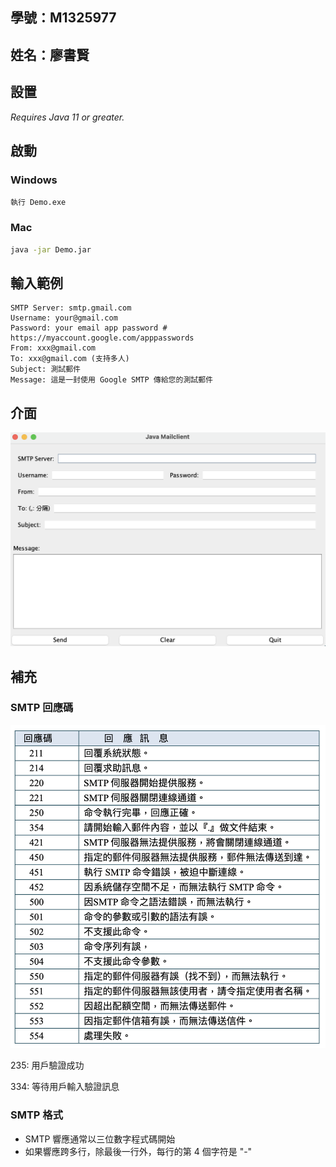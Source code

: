 ## 學號：M1325977

## 姓名：廖書賢

## 設置

_Requires Java 11 or greater._

## 啟動

### Windows

```
執行 Demo.exe
```

### Mac

```bash
java -jar Demo.jar
```

## 輸入範例

```
SMTP Server: smtp.gmail.com
Username: your@gmail.com
Password: your email app password # https://myaccount.google.com/apppasswords
From: xxx@gmail.com
To: xxx@gmail.com (支持多人)
Subject: 測試郵件
Message: 這是一封使用 Google SMTP 傳給您的測試郵件
```

## 介面

![smtp code](./img/Interface.png)

## 補充

### SMTP 回應碼

![smtp code](./img/smtp_code.png)

235: 用戶驗證成功

334: 等待用戶輸入驗證訊息

### SMTP 格式

- SMTP 響應通常以三位數字程式碼開始
- 如果響應跨多行，除最後一行外，每行的第 4 個字符是 "-"
